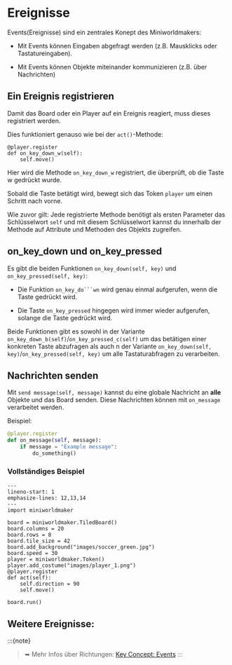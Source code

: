 Ereignisse
===========

Events(Ereignisse) sind ein zentrales Konept des Miniworldmakers:

  * Mit Events können Eingaben abgefragt werden (z.B. Mausklicks oder Tastatureingaben).
  
  * Mit Events können Objekte miteinander kommunizieren (z.B. über Nachrichten)

## Ein Ereignis registrieren

Damit das Board oder ein Player auf ein Ereignis reagiert, muss dieses registriert werden.

Dies funktioniert genauso wie bei der `act()`-Methode:

```
@player.register
def on_key_down_w(self):
    self.move()
 ```
 
Hier wird die Methode `on_key_down_w` registriert, die überprüft, ob die Taste w gedrückt wurde.

Sobald die Taste betätigt wird, bewegt sich das Token `player` um einen Schritt nach vorne.

Wie zuvor gilt: Jede registrierte Methode benötigt als ersten Parameter das Schlüsselwort `self` und mit diesem Schlüsselwort kannst du innerhalb der Methode auf Attribute und Methoden des Objekts zugreifen.

## on_key_down und on_key_pressed

Es gibt die beiden Funktionen `on_key_down(self, key)` und `on_key_pressed(self, key)`: 

  * Die Funktion `on_key_do```wn` wird genau einmal aufgerufen, wenn die Taste gedrückt wird. 
  
  * Die Taste `on_key_pressed` hingegen wird immer wieder aufgerufen, solange die Taste gedrückt wird. 

Beide Funktionen gibt es sowohl in der Variante `on_key_down_b(self)`/`on_key_pressed_c(self)` um das betätigen einer konkreten Taste abzufragen als auch n der Variante `on_key_down(self, key)`/`on_key_pressed(self, key)` um alle Tastaturabfragen zu verarbeiten.

## Nachrichten senden

Mit `send message(self, message)` kannst du eine globale Nachricht an **alle** Objekte und das Board senden.
Diese Nachrichten können mit `on_message` verarbeitet werden.

Beispiel:

```python
@player.register
def on_message(self, message):
    if message = "Example message":
        do_something()
  ```

### Vollständiges Beispiel

```{code-block} python
---
lineno-start: 1
emphasize-lines: 12,13,14
---
import miniworldmaker

board = miniworldmaker.TiledBoard()
board.columns = 20
board.rows = 8
board.tile_size = 42
board.add_background("images/soccer_green.jpg")
board.speed = 30
player = miniworldmaker.Token()
player.add_costume("images/player_1.png")
@player.register
def act(self):
    self.direction = 90
    self.move()

board.run()
```

## Weitere Ereignisse:

:::{note}  
>➥ Mehr Infos über Richtungen: [Key Concept: Events](../key_concepts/events.md)
:::